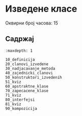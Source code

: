 # Изведене класе

Оквирни број часова: 15

## Садржај

```{toctree}
:maxdepth: 1

10_definicija
20_clanovi_izvedene
30_nadjacavanje_metoda
40_zajednicki_clanovi
50_konstruktori_izvedenih
51_kviz
60_apstraktne_klase
70_zapecacene_klase
71_kviz
80_interfejsi
81_kviz
90_kompozicija
```
